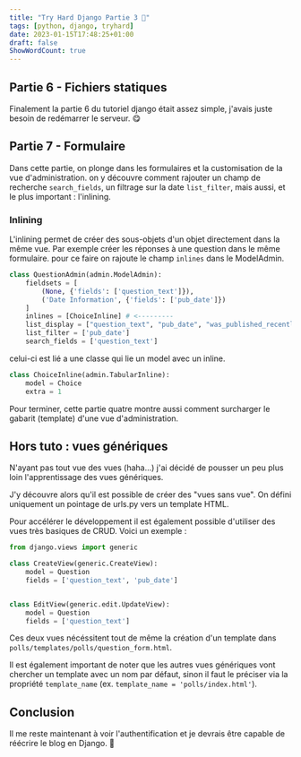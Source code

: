 ```yaml
---
title: "Try Hard Django Partie 3 🐍"
tags: [python, django, tryhard]
date: 2023-01-15T17:48:25+01:00
draft: false
ShowWordCount: true
---
```


## Partie 6 - Fichiers statiques
Finalement la partie 6 du tutoriel django était assez simple, j'avais juste besoin de redémarrer le serveur. 😋

## Partie 7 - Formulaire

Dans cette partie, on plonge dans les formulaires et la customisation de la vue d'administration. on y découvre comment rajouter un champ de recherche `search_fields`, un filtrage sur la date `list_filter`, mais aussi, et le plus important : l'inlining.

### Inlining

L'inlining permet de créer des sous-objets d'un objet directement dans la même vue. Par exemple créer les réponses à une question dans le même formulaire. pour ce faire on rajoute le champ `inlines` dans le ModelAdmin.
```python
class QuestionAdmin(admin.ModelAdmin):
    fieldsets = [
        (None, {'fields': ['question_text']}),
        ('Date Information', {'fields': ['pub_date']})
    ]
    inlines = [ChoiceInline] # <---------
    list_display = ["question_text", "pub_date", "was_published_recently"]
    list_filter = ['pub_date']
    search_fields = ['question_text']
```
celui-ci est lié a une classe qui lie un model avec un inline.
```python
class ChoiceInline(admin.TabularInline):
    model = Choice
    extra = 1
```

Pour terminer, cette partie quatre montre aussi comment surcharger le gabarit (template) d'une vue d'administration.

## Hors tuto : vues génériques

N'ayant pas tout vue des vues (haha...) j'ai décidé de pousser un peu plus loin l'apprentissage des vues génériques. 

J'y découvre alors qu'il est possible de créer des "vues sans vue". On défini uniquement un pointage de urls.py vers un template HTML.

Pour accélérer le développement il est également possible d'utiliser des vues très basiques de CRUD. Voici un exemple : 
```python
from django.views import generic

class CreateView(generic.CreateView):
    model = Question
    fields = ['question_text', 'pub_date']


class EditView(generic.edit.UpdateView):
    model = Question
    fields = ['question_text']
```

Ces deux vues nécéssitent tout de même la création d'un template dans `polls/templates/polls/question_form.html`.

Il est également important de noter que les autres vues génériques vont chercher un template avec un nom par défaut, sinon il faut le préciser via la propriété `template_name` (ex. `template_name = 'polls/index.html'`).


## Conclusion

Il me reste maintenant à voir l'authentification et je devrais être capable de réécrire le blog en Django. 💪